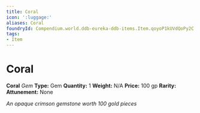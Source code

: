 ```yaml
---
title: Coral
icon: ':luggage:'
aliases: Coral
foundryId: Compendium.world.ddb-eureka-ddb-items.Item.qoyoP1kUVdQoPy2C
tags:
- Item
---
```


# Coral

**Coral**
_Gem_
**Type:** Gem
**Quantity:** 1
**Weight:** N/A
**Price:** 100 gp
**Rarity:** 
**Attunement:** None

*An opaque crimson gemstone worth 100 gold pieces*